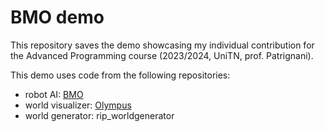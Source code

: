 # BMO demo

This repository saves the demo showcasing my individual contribution for the Advanced Programming course (2023/2024, UniTN, prof. Patrignani).

This demo uses code from the following repositories:
- robot AI: [BMO](https://github.com/silvanusbordignon/bmo)
- world visualizer: [Olympus](https://github.com/Kalsifer-742/olympus)
- world generator: rip_worldgenerator